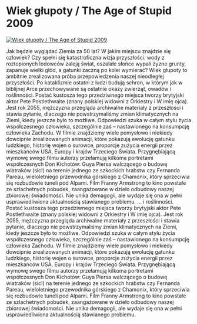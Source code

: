 Wiek głupoty / The Age of Stupid 2009 
=============
[![Wiek głupoty / The Age of Stupid 2009 ](http://vidos.pl/images/player.gif)](http://vidos.pl/wiek-glupoty-the-age-of-stupid-2009)

 Jak będzie wyglądać Ziemia za 50 lat? W jakim miejscu znajdzie się człowiek? Czy spełni się katastroficzna wizja przyszłości: wody z roztopionych lodowców zaleją świat, oszalałe słońce wypali żyzne grunty, zapanuje wielki głód, a gatunki zaczną po kolei wymierać? Wiek głupoty to ambitnie zrealizowana próba przepowiedzenia naszej nieodległej przyszłości. Po kataklizmie ostatni z ludzi budują schron, w którym jak w biblijnej Arce przechowywane są ostatnie okazy zwierząt, owadów i roślinności. Postać kustosza tego przedziwnego miejsca tworzy brytyjski aktor Pete Postlethwaite (znany polskiej widowni z Orkiestry i W imię ojca). Jest rok 2055, mężczyzna przegląda archiwalne materiały z przeszłości i stawia pytanie, dlaczego nie powstrzymaliśmy zmian klimatycznych na Ziemi, kiedy jeszcze było to możliwe. Odpowiedzi szuka w całym stylu życia współczesnego człowieka, szczególnie zaś – nastawionego na konsumpcję człowieka Zachodu. W filmie znajdziemy wiele pomysłowo i niekiedy dowcipnie zrealizowanych animacji, które pokazują ewolucję gatunku ludzkiego, historię wojen o surowce, proporcje zużycia energii przez mieszkańców USA, Europy i krajów Trzeciego Świata. Przygnębiającą wymowę swego filmu autorzy przełamują kilkoma portretami współczesnych Don Kichotów: Guya Piersa walczącego o budowę wiatraków (sic!) na terenie jednego ze szkockich hrabstw czy Fernanda Pareau, wieloletniego przewodnika górskiego z Chamonix, który sprzeciwia się rozbudowie tuneli pod Alpami. Film Franny Armstrong to kino powstałe ze szlachetnych pobudek, zaangażowane w dzieło odbudowy naszej zbiorowej świadomości. Nie unika demagogii, ale wydaje się ona w pełni usprawiedliwiona aktualnością stawianego problemu.  ... i roślinności. Postać kustosza tego przedziwnego miejsca tworzy brytyjski aktor Pete Postlethwaite (znany polskiej widowni z Orkiestry i W imię ojca). Jest rok 2055, mężczyzna przegląda archiwalne materiały z przeszłości i stawia pytanie, dlaczego nie powstrzymaliśmy zmian klimatycznych na Ziemi, kiedy jeszcze było to możliwe. Odpowiedzi szuka w całym stylu życia współczesnego człowieka, szczególnie zaś – nastawionego na konsumpcję człowieka Zachodu. W filmie znajdziemy wiele pomysłowo i niekiedy dowcipnie zrealizowanych animacji, które pokazują ewolucję gatunku ludzkiego, historię wojen o surowce, proporcje zużycia energii przez mieszkańców USA, Europy i krajów Trzeciego Świata. Przygnębiającą wymowę swego filmu autorzy przełamują kilkoma portretami współczesnych Don Kichotów: Guya Piersa walczącego o budowę wiatraków (sic!) na terenie jednego ze szkockich hrabstw czy Fernanda Pareau, wieloletniego przewodnika górskiego z Chamonix, który sprzeciwia się rozbudowie tuneli pod Alpami. Film Franny Armstrong to kino powstałe ze szlachetnych pobudek, zaangażowane w dzieło odbudowy naszej zbiorowej świadomości. Nie unika demagogii, ale wydaje się ona w pełni usprawiedliwiona aktualnością stawianego problemu.
